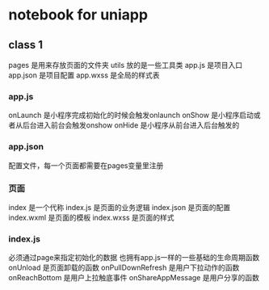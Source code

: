 # notebook for uniapp

## class 1

pages 是用来存放页面的文件夹
utils 放的是一些工具类
app.js 是项目入口
app.json 是项目配置
app.wxss 是全局的样式表


### app.js

onLaunch 是小程序完成初始化的时候会触发onlaunch
onShow 是小程序启动或者从后台进入前台会触发onshow
onHide 是小程序从前台进入后台触发的

### app.json

配置文件，每一个页面都需要在pages变量里注册

### 页面

index 是一个代称
index.js 是页面的业务逻辑
index.json 是页面的配置
index.wxml 是页面的模板
index.wxss 是页面的样式

### index.js

必须通过page来指定初始化的数据
也拥有app.js一样的一些基础的生命周期函数
onUnload 是页面卸载的函数
onPullDownRefresh 是用户下拉动作的函数
onReachBottom 是用户上拉触底事件
onShareAppMessage 是用户分享的函数

